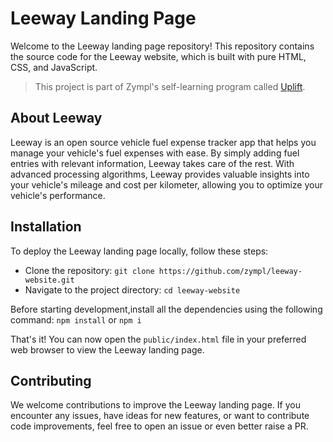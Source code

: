 # Leeway Landing Page
Welcome to the Leeway landing page repository! This repository contains the source code for the Leeway website, which is built with pure HTML, CSS, and JavaScript.

> This project is part of Zympl's self-learning program called [Uplift](https://zympl-xyz.neetokb.com/articles/uplift).

## About Leeway
Leeway is an open source vehicle fuel expense tracker app that helps you manage your vehicle's fuel expenses with ease. By simply adding fuel entries with relevant information, Leeway takes care of the rest. With advanced processing algorithms, Leeway provides valuable insights into your vehicle's mileage and cost per kilometer, allowing you to optimize your vehicle's performance.

## Installation
To deploy the Leeway landing page locally, follow these steps:

- Clone the repository: `git clone https://github.com/zympl/leeway-website.git`
- Navigate to the project directory: `cd leeway-website`

Before starting development,install all the dependencies using the following command:
                      ``` npm install ``` or ```npm i ```

That's it! You can now open the `public/index.html` file in your preferred web browser to view the Leeway landing page.

## Contributing
We welcome contributions to improve the Leeway landing page. If you encounter any issues, have ideas for new features, or want to contribute code improvements, feel free to open an issue or even better raise a PR.
